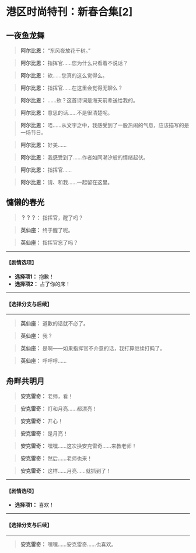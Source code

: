 # 港区时尚特刊：新春合集[2]

## 一夜鱼龙舞

> **阿尔比恩：**
> “东风夜放花千树。”

> **阿尔比恩：**
> 指挥官……您为什么只看着不说话？

> **阿尔比恩：**
> 欸……您真的这么觉得么。

> **阿尔比恩：**
> 指挥官……在这里会觉得无聊么？

> **阿尔比恩：**
> ……欸？这首诗词是海天前辈送给我的。

> **阿尔比恩：**
> 意思的话……不是很清楚呢。

> **阿尔比恩：**
> 唔……从文字之中，我感受到了一股热闹的气息，应该描写的是一场节日。

> **阿尔比恩：**
> 好美……

> **阿尔比恩：**
> 我感受到了……作者如同潮汐般的情绪起伏。

> **阿尔比恩：**
> 指挥官……

> **阿尔比恩：**
> 请、和我……一起留在这里。

## 慵懒的春光

> **？？？：**
> 指挥官，醒了吗？

> **英仙座：**
> 终于醒了呢。

> **英仙座：**
> 指挥官忘了吗？

---
#### **【剧情选项】**
*   **选择项1：** 抱歉！
*   **选择项2：** 占了你的床！

---
#### **【选择分支与后续】**
---

> **英仙座：**
> 道歉的话就不必了。

> **英仙座：**
> 我？

> **英仙座：**
> 是啊——如果指挥官不介意的话，我打算继续打盹了。

> **英仙座：**
> 呼呼呼……

## 舟畔共明月

> **安克雷奇：**
> 老师，看！

> **安克雷奇：**
> 灯和月亮……都漂亮！

> **安克雷奇：**
> 开心！

> **安克雷奇：**
> 是月亮！

> **安克雷奇：**
> 嘿嘿……这次换安克雷奇……来教老师！

> **安克雷奇：**
> 然后……老师也来！

> **安克雷奇：**
> 这样……月亮……就抓到了！

---
#### **【剧情选项】**
*   **选择项1：** 喜欢！

---
#### **【选择分支与后续】**
---

> **安克雷奇：**
> 嘿嘿……安克雷奇……也喜欢。

